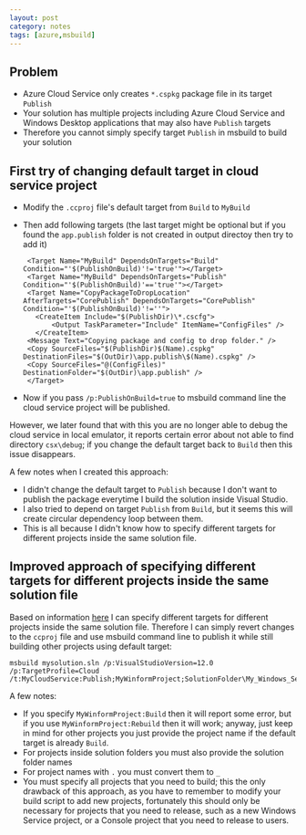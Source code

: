 ```yaml
---
layout: post
category: notes
tags: [azure,msbuild]
---
```


## Problem
 - Azure Cloud Service only creates `*.cspkg` package file in its target `Publish`
 - Your solution has multiple projects including Azure Cloud Service and Windows Desktop applications that may also have `Publish` targets
 - Therefore you cannot simply specify target `Publish` in msbuild to build your solution
 
## First try of changing default target in cloud service project
 - Modify the `.ccproj` file's default target from `Build` to `MyBuild`
 - Then add following targets (the last target might be optional but if you found the `app.publish` folder is not created in output directoy then try to add it)
 
        <Target Name="MyBuild" DependsOnTargets="Build" Condition="'$(PublishOnBuild)'!='true'"></Target>
        <Target Name="MyBuild" DependsOnTargets="Publish" Condition="'$(PublishOnBuild)'=='true'"></Target>
        <Target Name="CopyPackageToDropLocation" AfterTargets="CorePublish" DependsOnTargets="CorePublish" Condition="'$(PublishOnBuild)'!=''">
          <CreateItem Include="$(PublishDir)\*.cscfg">
              <Output TaskParameter="Include" ItemName="ConfigFiles" />
          </CreateItem>
        <Message Text="Copying package and config to drop folder." />
        <Copy SourceFiles="$(PublishDir)$(Name).cspkg" DestinationFiles="$(OutDir)\app.publish\$(Name).cspkg" />
        <Copy SourceFiles="@(ConfigFiles)" DestinationFolder="$(OutDir)\app.publish" />
        </Target>
 - Now if you pass `/p:PublishOnBuild=true` to msbuild command line the cloud service project will be published.
 
 However, we later found that with this you are no longer able to debug the cloud service in local emulator, it reports certain error about not able to find directory `csx\debug`; if you change the default target back to `Build` then this issue disappears.
 
 A few notes when I created this approach:
  - I didn't change the default target to `Publish` because I don't want to publish the package everytime I build the solution inside Visual Studio.
  - I also tried to depend on target `Publish` from `Build`, but it seems this will create circular dependency loop between them.
 - This is all because I didn't know how to specify different targets for different projects inside the same solution file.

## Improved approach of specifying different targets for different projects inside the same solution file
Based on information [here](https://msdn.microsoft.com/en-us/library/ms171486.aspx) I can specify different targets for different projects inside the same solution file. 
Therefore I can simply revert changes to the `ccproj` file and use msbuild command line to publish it while still building other projects using default target:

    msbuild mysolution.sln /p:VisualStudioVersion=12.0 /p:TargetProfile=Cloud /t:MyCloudService:Publish;MyWinformProject;SolutionFolder\My_Windows_Service
    
A few notes:
 - If you specify `MyWinformProject:Build` then it will report some error, but if you use `MyWinformProject:Rebuild` then it will work; anyway, just keep in mind for other projects you just provide the project name if the default target is already `Build`.
 - For projects inside solution folders you must also provide the solution folder names
 - For project names with `.` you must convert them to `_`
 - You must specify all projects that you need to build; this the only drawback of this approach, as you have to remember to modify your build script to add new projects, fortunately this should only be necessary for projects that you need to release, such as a new Windows Service project, or a Console project that you need to release to users.
 
